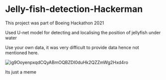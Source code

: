 # Jelly-fish-detection-Hackerman

This project was part of Boeing Hackathon 2021

Used U-net model for detecting and localising the position of jellyfish under water

Use your own data, it was very difficult to provide data hence not mentioned here.

![ig9OoyenpxqdCQyABmOQBZDI0duHk2QZZmWg2Hxd4ro](https://user-images.githubusercontent.com/50763982/131781149-1ce91605-c4e2-4fa4-b60b-4ab3bf711aec.jpg)

Its just a meme
